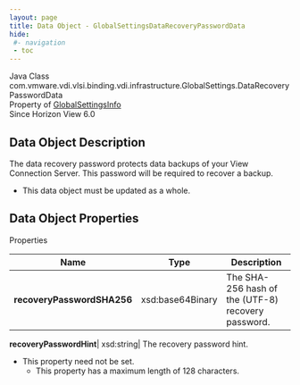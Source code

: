 ```yaml
---
layout: page
title: Data Object - GlobalSettingsDataRecoveryPasswordData
hide:
 #- navigation
 - toc
---
```






Java Class
    com.vmware.vdi.vlsi.binding.vdi.infrastructure.GlobalSettings.DataRecoveryPasswordData  
Property of
     [GlobalSettingsInfo](vdi.infrastructure.GlobalSettings.GlobalSettingsInfo.md#field_detail)  
Since 
    Horizon View 6.0

## Data Object Description 

The data recovery password protects data backups of your View Connection Server. This password will be required to recover a backup. 

  * This data object must be updated as a whole.



## Data Object Properties

Properties

Name |  Type |  Description   
---|---|---  
**recoveryPasswordSHA256**|  xsd:base64Binary|  The SHA-256 hash of the (UTF-8) recovery password.   
  
**recoveryPasswordHint**|  xsd:string|  The recovery password hint.   


* This property need not be set.
  * This property has a maximum length of 128 characters. 

  
  
  

  
  


